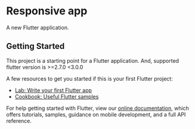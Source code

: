 # Responsive app

A new Flutter application.

## Getting Started

This project is a starting point for a Flutter application. And, supported flutter version is >=2.7.0 <3.0.0

A few resources to get you started if this is your first Flutter project:

- [Lab: Write your first Flutter app](https://flutter.dev/docs/get-started/codelab)
- [Cookbook: Useful Flutter samples](https://flutter.dev/docs/cookbook)

For help getting started with Flutter, view our
[online documentation](https://flutter.dev/docs), which offers tutorials,
samples, guidance on mobile development, and a full API reference.
